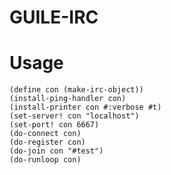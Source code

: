 # GUILE-IRC

# Usage
    (define con (make-irc-object))
    (install-ping-handler con)
    (install-printer con #:verbose #t)
    (set-server! con "localhost")
    (set-port! con 6667)
    (do-connect con)
    (do-register con)
    (do-join con "#test")
    (do-runloop con)
